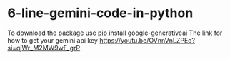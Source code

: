 # 6-line-gemini-code-in-python

To download the package use pip install google-generativeai
The link for how to get your gemini api key https://youtu.be/OVnnVnLZPEo?si=qjWr_M2MW9wF_grP
